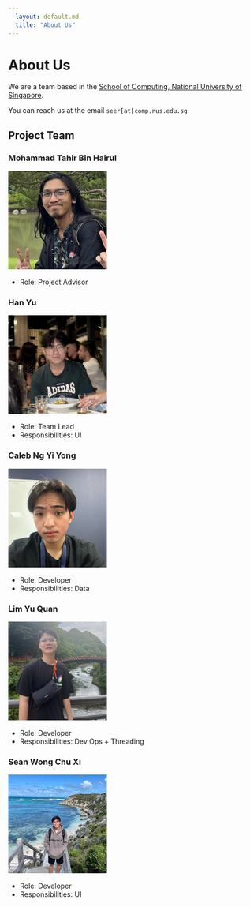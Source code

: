 ```yaml
---
  layout: default.md
  title: "About Us"
---
```


# About Us

We are a team based in the [School of Computing, National University of Singapore](http://www.comp.nus.edu.sg).

You can reach us at the email `seer[at]comp.nus.edu.sg`

## Project Team

### Mohammad Tahir Bin Hairul

<img src="images/meowloid.png" width="200px">

* Role: Project Advisor

### Han Yu

<img src="images/xhamyo.png" width="200px">

* Role: Team Lead
* Responsibilities: UI

### Caleb Ng Yi Yong

<img src="images/calebyyy.png" width="200px">

* Role: Developer
* Responsibilities: Data

### Lim Yu Quan

<img src="images/limyuquan.png" width="200px">

* Role: Developer
* Responsibilities: Dev Ops + Threading

### Sean Wong Chu Xi

<img src="images/seanwong2.png" width="200px">

* Role: Developer
* Responsibilities: UI
